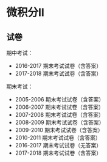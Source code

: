 # 微积分II

## 试卷

期中考试：

+ 2016-2017 期末考试试卷（含答案）
+ 2017-2018 期末考试试卷（含答案）

期末考试：

+ 2005-2006 期末考试试卷（含答案）
+ 2006-2007 期末考试试卷（含答案）
+ 2007-2008 期末考试试卷（含答案）
+ 2008-2009 期末考试试卷（含答案）
+ 2009-2010 期末考试试卷（含答案）
+ 2010-2011 期末考试试卷（含答案）
+ 2016-2017 期末考试试卷（无答案）
+ 2017-2018 期末考试试卷（含答案）

